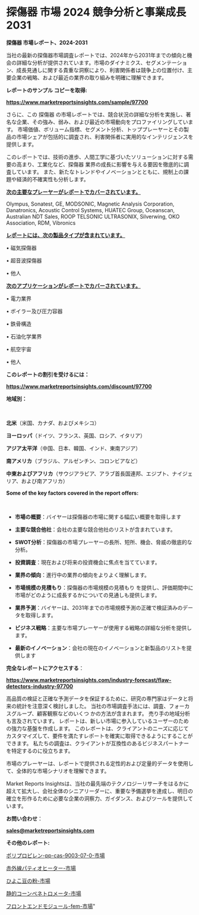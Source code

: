 # 探傷器 市場 2024 競争分析と事業成長 2031

<strong>探傷器 市場レポート、2024-2031</strong>

当社の最新の探傷器市場調査レポートでは、2024年から2031年までの傾向と機会の詳細な分析が提供されています。市場のダイナミクス、セグメンテーション、成長見通しに関する貴重な洞察により、利害関係者は競争上の位置付け、主要企業の戦略、および最近の業界の取り組みを明確に理解できます。



<strong>レポートのサンプル コピーを取得:</strong> <a href=https://www.marketreportsinsights.com/sample/97700>

<strong><u>https://www.marketreportsinsights.com/sample/97700</u></strong></a>

さらに、この 探傷器 の市場レポートでは、競合状況の詳細な分析を実施し、著名な企業、その強み、弱み、および最近の市場動向をプロファイリングしています。 市場価値、ボリューム指標、セグメント分析、トッププレーヤーとその製品の市場シェアが包括的に調査され、利害関係者に実用的なインテリジェンスを提供します。

このレポートでは、技術の進歩、人間工学に基づいたソリューションに対する需要の高まり、工業化など、探傷器 業界の成長に影響を与える要因を徹底的に調査しています。 また、新たなトレンドやイノベーションとともに、規制上の課題や経済的不確実性も分析します。



<strong><u>次の主要なプレーヤーがレポートでカバーされています。</u></strong>

Olympus, Sonatest, GE, MODSONIC, Magnetic Analysis Corporation, Danatronics, Acoustic Control Systems, HUATEC Group, Oceanscan, Australian NDT Sales, ROOP TELSONIC ULTRASONIX, Silverwing, OKO Association, RDM, Vibronics



<strong><u><b>レポートには、次の製品タイプが含まれています。</b></u></strong>

• 磁気探傷器

• 超音波探傷器

• 他人



<strong><u><b>次のアプリケーションがレポートでカバーされています。</b></u></strong>

• 電力業界

• ボイラー及び圧力容器

• 鉄骨構造

• 石油化学業界

• 航空宇宙

• 他人



<strong><b>このレポートの割引を受けるには：</b></strong>

<a href=https://www.marketreportsinsights.com/discount/97700>

<strong><u>https://www.marketreportsinsights.com/discount/97700</u></strong></a>



<strong>地域別：</strong>

<strong> </strong>



<strong>北米</strong>（米国、カナダ、およびメキシコ）



<strong>ヨーロッパ</strong>（ドイツ、フランス、英国、ロシア、イタリア）



<strong>アジア太平洋</strong>（中国、日本、韓国、インド、東南アジア）



<strong>南アメリカ</strong>（ブラジル、アルゼンチン、コロンビアなど）



<strong>中東およびアフリカ</strong>（サウジアラビア、アラブ首長国連邦、エジプト、ナイジェリア、および南アフリカ）



<strong>Some of the key factors covered in the report offers:</strong>

<strong> </strong>
<ul>
  <li>

<strong>市場の概要</strong>：バイヤーは探傷器の市場に関する幅広い概要を取得します</li>
  <li>

<strong>主要な競合他社</strong>：会社の主要な競合他社のリストが含まれています。</li>
  <li>

<strong>SWOT分析</strong>：探傷器の市場プレーヤーの長所、短所、機会、脅威の徹底的な分析。</li>
  <li>

<strong>投資調査</strong>：現在および将来の投資機会に焦点を当てています。</li>
  <li>

<strong>業界の傾向</strong>：進行中の業界の傾向をよりよく理解します。</li>
  <li>

<strong>市場規模の見積もり</strong>：探傷器の市場規模の見積もり を提供し、評価期間中に市場がどのように成長するかについての見通しも提供します。</li>
  <li>

<strong>業界予測</strong>：バイヤーは、2031年までの市場規模予測の正確で検証済みのデータを取得します。</li>
  <li>

<strong>ビジネス戦略</strong>：主要な市場プレーヤーが使用する戦略の詳細な分析を提供します。</li>
  <li>

<strong>最新のイノベーション</strong>：会社の現在のイノベーションと新製品のリストを提供します</li>
</ul>


<strong>完全なレポートにアクセスする</strong>：

<a href=https://www.marketreportsinsights.com/industry-forecast/flaw-detectors-industry-97700>

<strong><u>https://www.marketreportsinsights.com/industry-forecast/flaw-detectors-industry-97700</u></strong></a>

高品質の検証と正確な予測データを保証するために、研究の専門家はデータと将来の統計を注意深く検討しました。 当社の市場調査手法には、調査、フォーカスグループ、顧客観察などのいくつ かの方法が含まれます。 売り手の地域分析も言及されています。 レポートは、新しい市場に参入しているユーザーのための強力な基盤を作成します。 このレポートは、クライアントのニーズに応じてカスタマイズして、要件を満たすレポートを確実に取得できるようにすることができます。 私たちの調査は、クライアントが互換性のあるビジネスパートナーを特定するのに役立ちます。

市場のプレーヤーは、レポートで提供される定性的および定量的データを使用して、全体的な市場シナリオを理解できます。

Market Reports Insightsは、当社の最先端のテクノロジーリサーチをはるかに超えて拡大し、会社全体のシニアリーダーに、重要な予備選挙を達成し、明日の確立を形作るために必要な企業の洞察力、ガイダンス、およびツールを提供しています。



<strong><b>お問い合わせ</b></strong>：

<a href=mailto:sales@marketreportsinsights.com>

<strong><u>sales@marketreportsinsights.com</u></strong></a>



<strong>その他のレポート:</strong>

<a href=https://www.linkedin.com/pulse/ポリプロピレン-pp-cas-9003-07-0-市場-2023-最新の-cagr-xsl7f/>ポリプロピレン-pp-cas-9003-07-0-市場</a>

<a href=https://www.linkedin.com/pulse/赤外線パティオヒーター-市場-2023-swot-分析と成長率-2030-pr-news-hub-xluvf/>赤外線パティオヒーター-市場</a>

<a href=https://www.linkedin.com/pulse/ひよこ豆の粉-市場-2023-新興市場-将来の動向と市場需要-2030-pr-news-hub-73btf/>ひよこ豆の粉-市場</a>

<a href=https://www.linkedin.com/pulse/静的コーンペネトロメータ-市場-2023-総合分析と事業成長戦略-2030-pr-news-hub-25z6f/>静的コーンペネトロメータ-市場</a>

<a href=https://www.linkedin.com/pulse/フロントエンドモジュール-fem-市場-2023-総合分析と事業成長戦略-2030-nwrjf/>フロントエンドモジュール-fem-市場</a>"

